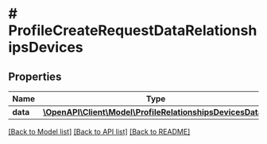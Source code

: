 # # ProfileCreateRequestDataRelationshipsDevices

## Properties

Name | Type | Description | Notes
------------ | ------------- | ------------- | -------------
**data** | [**\OpenAPI\Client\Model\ProfileRelationshipsDevicesData[]**](ProfileRelationshipsDevicesData.md) |  | [optional] 

[[Back to Model list]](../../README.md#documentation-for-models) [[Back to API list]](../../README.md#documentation-for-api-endpoints) [[Back to README]](../../README.md)



